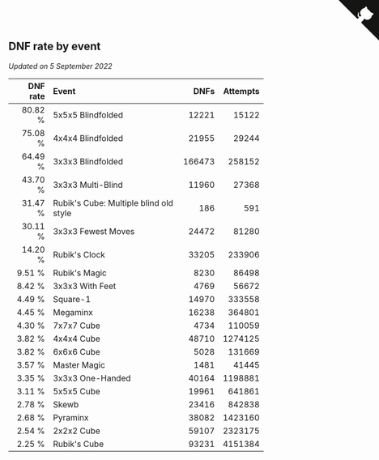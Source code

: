 ## DNF rate by event

*Updated on  5 September 2022*

| DNF rate | Event | DNFs | Attempts |
| ---: | :--- | ---: | ---: |
| 80.82 % | 5x5x5 Blindfolded | 12221 | 15122 |
| 75.08 % | 4x4x4 Blindfolded | 21955 | 29244 |
| 64.49 % | 3x3x3 Blindfolded | 166473 | 258152 |
| 43.70 % | 3x3x3 Multi-Blind | 11960 | 27368 |
| 31.47 % | Rubik's Cube: Multiple blind old style | 186 | 591 |
| 30.11 % | 3x3x3 Fewest Moves | 24472 | 81280 |
| 14.20 % | Rubik's Clock | 33205 | 233906 |
| 9.51 % | Rubik's Magic | 8230 | 86498 |
| 8.42 % | 3x3x3 With Feet | 4769 | 56672 |
| 4.49 % | Square-1 | 14970 | 333558 |
| 4.45 % | Megaminx | 16238 | 364801 |
| 4.30 % | 7x7x7 Cube | 4734 | 110059 |
| 3.82 % | 4x4x4 Cube | 48710 | 1274125 |
| 3.82 % | 6x6x6 Cube | 5028 | 131669 |
| 3.57 % | Master Magic | 1481 | 41445 |
| 3.35 % | 3x3x3 One-Handed | 40164 | 1198881 |
| 3.11 % | 5x5x5 Cube | 19961 | 641861 |
| 2.78 % | Skewb | 23416 | 842838 |
| 2.68 % | Pyraminx | 38082 | 1423160 |
| 2.54 % | 2x2x2 Cube | 59107 | 2323175 |
| 2.25 % | Rubik's Cube | 93231 | 4151384 |


<a href="https://github.com/jonatanklosko/wca_statistics" class="github-corner" aria-label="View source on Github"><svg width="80" height="80" viewBox="0 0 250 250" style="fill:#151513; color:#fff; position: absolute; top: 0; border: 0; right: 0;" aria-hidden="true"><path d="M0,0 L115,115 L130,115 L142,142 L250,250 L250,0 Z"></path><path d="M128.3,109.0 C113.8,99.7 119.0,89.6 119.0,89.6 C122.0,82.7 120.5,78.6 120.5,78.6 C119.2,72.0 123.4,76.3 123.4,76.3 C127.3,80.9 125.5,87.3 125.5,87.3 C122.9,97.6 130.6,101.9 134.4,103.2" fill="currentColor" style="transform-origin: 130px 106px;" class="octo-arm"></path><path d="M115.0,115.0 C114.9,115.1 118.7,116.5 119.8,115.4 L133.7,101.6 C136.9,99.2 139.9,98.4 142.2,98.6 C133.8,88.0 127.5,74.4 143.8,58.0 C148.5,53.4 154.0,51.2 159.7,51.0 C160.3,49.4 163.2,43.6 171.4,40.1 C171.4,40.1 176.1,42.5 178.8,56.2 C183.1,58.6 187.2,61.8 190.9,65.4 C194.5,69.0 197.7,73.2 200.1,77.6 C213.8,80.2 216.3,84.9 216.3,84.9 C212.7,93.1 206.9,96.0 205.4,96.6 C205.1,102.4 203.0,107.8 198.3,112.5 C181.9,128.9 168.3,122.5 157.7,114.1 C157.9,116.9 156.7,120.9 152.7,124.9 L141.0,136.5 C139.8,137.7 141.6,141.9 141.8,141.8 Z" fill="currentColor" class="octo-body"></path></svg></a><style>.github-corner:hover .octo-arm{animation:octocat-wave 560ms ease-in-out}@keyframes octocat-wave{0%,100%{transform:rotate(0)}20%,60%{transform:rotate(-25deg)}40%,80%{transform:rotate(10deg)}}@media (max-width:500px){.github-corner:hover .octo-arm{animation:none}.github-corner .octo-arm{animation:octocat-wave 560ms ease-in-out}}</style>
